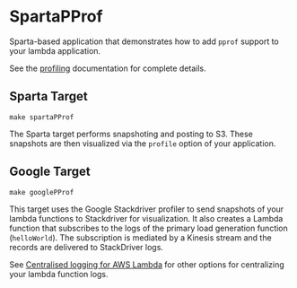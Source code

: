 # SpartaPProf
Sparta-based application that demonstrates how to add `pprof` support to your lambda application.

See the [profiling](http://gosparta.io/docs/profiling/) documentation for complete details.

## Sparta Target

`make spartaPProf`

The Sparta target performs snapshoting and posting to S3. These snapshots are then visualized via the `profile` option of your application.

## Google Target

`make googlePProf`

This target uses the Google Stackdriver profiler to send snapshots of your lambda functions to Stackdriver for visualization.  It also creates a Lambda function that subscribes to the logs of the primary load generation function (`helloWorld`). The subscription is mediated by a Kinesis stream and the records are delivered to StackDriver logs.

See [Centralised logging for AWS Lambda](https://theburningmonk.com/2018/07/centralised-logging-for-aws-lambda-revised-2018/) for other options for centralizing your lambda function logs.